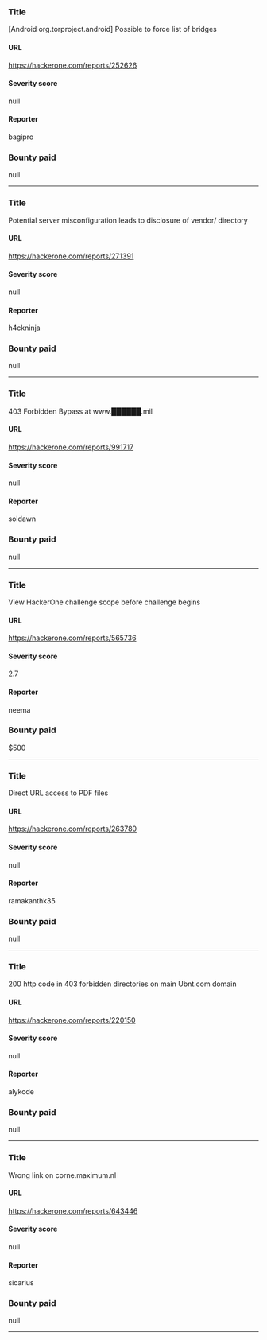 ### Title
[Android org.torproject.android] Possible to force list of bridges
#### URL 
https://hackerone.com/reports/252626
#### Severity score
null
#### Reporter 
bagipro
### Bounty paid
null


---


### Title
Potential server misconfiguration leads to disclosure of vendor/ directory
#### URL 
https://hackerone.com/reports/271391
#### Severity score
null
#### Reporter 
h4ckninja
### Bounty paid
null


---


### Title
403 Forbidden Bypass at www.██████.mil
#### URL 
https://hackerone.com/reports/991717
#### Severity score
null
#### Reporter 
soldawn
### Bounty paid
null


---


### Title
View HackerOne challenge scope before challenge begins
#### URL 
https://hackerone.com/reports/565736
#### Severity score
2.7
#### Reporter 
neema
### Bounty paid
$500


---


### Title
Direct URL access to PDF files
#### URL 
https://hackerone.com/reports/263780
#### Severity score
null
#### Reporter 
ramakanthk35
### Bounty paid
null


---


### Title
200 http code in 403 forbidden directories on main Ubnt.com domain
#### URL 
https://hackerone.com/reports/220150
#### Severity score
null
#### Reporter 
alykode
### Bounty paid
null


---


### Title
Wrong link on corne.maximum.nl
#### URL 
https://hackerone.com/reports/643446
#### Severity score
null
#### Reporter 
sicarius
### Bounty paid
null


---


